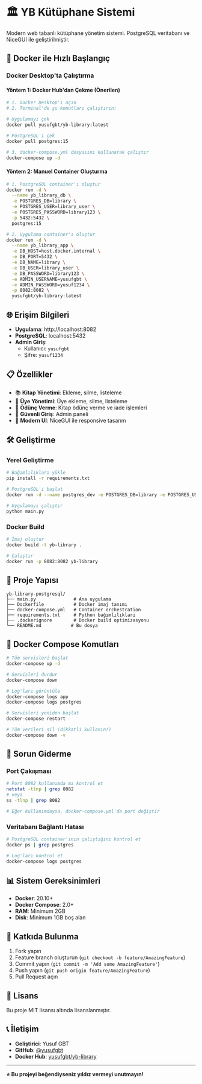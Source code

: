 # 🏛️ YB Kütüphane Sistemi

Modern web tabanlı kütüphane yönetim sistemi. PostgreSQL veritabanı ve NiceGUI ile geliştirilmiştir.

## 🚀 Docker ile Hızlı Başlangıç

### Docker Desktop'ta Çalıştırma

#### Yöntem 1: Docker Hub'dan Çekme (Önerilen)
```bash
# 1. Docker Desktop'ı açın
# 2. Terminal'de şu komutları çalıştırın:

# Uygulamayı çek
docker pull yusufgbt/yb-library:latest

# PostgreSQL'i çek
docker pull postgres:15

# 3. docker-compose.yml dosyasını kullanarak çalıştır
docker-compose up -d
```

#### Yöntem 2: Manuel Container Oluşturma
```bash
# 1. PostgreSQL container'ı oluştur
docker run -d \
  --name yb_library_db \
  -e POSTGRES_DB=library \
  -e POSTGRES_USER=library_user \
  -e POSTGRES_PASSWORD=library123 \
  -p 5432:5432 \
  postgres:15

# 2. Uygulama container'ı oluştur
docker run -d \
  --name yb_library_app \
  -e DB_HOST=host.docker.internal \
  -e DB_PORT=5432 \
  -e DB_NAME=library \
  -e DB_USER=library_user \
  -e DB_PASSWORD=library123 \
  -e ADMIN_USERNAME=yusufgbt \
  -e ADMIN_PASSWORD=yusuf1234 \
  -p 8082:8082 \
  yusufgbt/yb-library:latest
```

## 🌐 Erişim Bilgileri

- **Uygulama**: http://localhost:8082
- **PostgreSQL**: localhost:5432
- **Admin Giriş**: 
  - Kullanıcı: `yusufgbt`
  - Şifre: `yusuf1234`

## 📋 Özellikler

- 📚 **Kitap Yönetimi**: Ekleme, silme, listeleme
- 👥 **Üye Yönetimi**: Üye ekleme, silme, listeleme
- 📖 **Ödünç Verme**: Kitap ödünç verme ve iade işlemleri
- 🔐 **Güvenli Giriş**: Admin paneli
- 🎨 **Modern UI**: NiceGUI ile responsive tasarım

## 🛠️ Geliştirme

### Yerel Geliştirme
```bash
# Bağımlılıkları yükle
pip install -r requirements.txt

# PostgreSQL'i başlat
docker run -d --name postgres_dev -e POSTGRES_DB=library -e POSTGRES_USER=library_user -e POSTGRES_PASSWORD=library123 -p 5432:5432 postgres:15

# Uygulamayı çalıştır
python main.py
```

### Docker Build
```bash
# İmaj oluştur
docker build -t yb-library .

# Çalıştır
docker run -p 8082:8082 yb-library
```

## 📁 Proje Yapısı

```
yb-library-postgresql/
├── main.py              # Ana uygulama
├── Dockerfile           # Docker imaj tanımı
├── docker-compose.yml   # Container orchestration
├── requirements.txt     # Python bağımlılıkları
├── .dockerignore        # Docker build optimizasyonu
└── README.md           # Bu dosya
```

## 🔧 Docker Compose Komutları

```bash
# Tüm servisleri başlat
docker-compose up -d

# Servisleri durdur
docker-compose down

# Log'ları görüntüle
docker-compose logs app
docker-compose logs postgres

# Servisleri yeniden başlat
docker-compose restart

# Tüm verileri sil (dikkatli kullanın!)
docker-compose down -v
```

## 🐛 Sorun Giderme

### Port Çakışması
```bash
# Port 8082 kullanımda mı kontrol et
netstat -tlnp | grep 8082
# veya
ss -tlnp | grep 8082

# Eğer kullanımdaysa, docker-compose.yml'da port değiştir
```

### Veritabanı Bağlantı Hatası
```bash
# PostgreSQL container'ının çalıştığını kontrol et
docker ps | grep postgres

# Log'ları kontrol et
docker-compose logs postgres
```

## 📊 Sistem Gereksinimleri

- **Docker**: 20.10+
- **Docker Compose**: 2.0+
- **RAM**: Minimum 2GB
- **Disk**: Minimum 1GB boş alan

## 🤝 Katkıda Bulunma

1. Fork yapın
2. Feature branch oluşturun (`git checkout -b feature/AmazingFeature`)
3. Commit yapın (`git commit -m 'Add some AmazingFeature'`)
4. Push yapın (`git push origin feature/AmazingFeature`)
5. Pull Request açın

## 📄 Lisans

Bu proje MIT lisansı altında lisanslanmıştır.

## 📞 İletişim

- **Geliştirici**: Yusuf GBT
- **GitHub**: [@yusufgbt](https://github.com/yusufgbt)
- **Docker Hub**: [yusufgbt/yb-library](https://hub.docker.com/r/yusufgbt/yb-library)

---

**⭐ Bu projeyi beğendiyseniz yıldız vermeyi unutmayın!**
